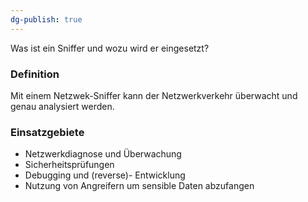 ```yaml
---
dg-publish: true
---
```

Was ist ein Sniffer und wozu wird er eingesetzt?

### Definition
Mit einem Netzwek-Sniffer kann der Netzwerkverkehr überwacht und genau analysiert werden. 


### Einsatzgebiete
- Netzwerkdiagnose und Überwachung
- Sicherheitsprüfungen
- Debugging und (reverse)- Entwicklung
- Nutzung von Angreifern um sensible Daten abzufangen